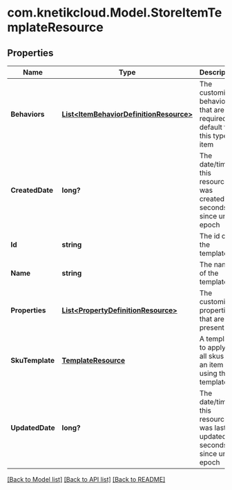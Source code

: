 # com.knetikcloud.Model.StoreItemTemplateResource
## Properties

Name | Type | Description | Notes
------------ | ------------- | ------------- | -------------
**Behaviors** | [**List&lt;ItemBehaviorDefinitionResource&gt;**](ItemBehaviorDefinitionResource.md) | The customized behaviors that are required or default for this type of item | [optional] 
**CreatedDate** | **long?** | The date/time this resource was created in seconds since unix epoch | [optional] 
**Id** | **string** | The id of the template | [optional] 
**Name** | **string** | The name of the template | 
**Properties** | [**List&lt;PropertyDefinitionResource&gt;**](PropertyDefinitionResource.md) | The customized properties that are present | [optional] 
**SkuTemplate** | [**TemplateResource**](TemplateResource.md) | A template to apply to all skus on an item using this template | [optional] 
**UpdatedDate** | **long?** | The date/time this resource was last updated in seconds since unix epoch | [optional] 

[[Back to Model list]](../README.md#documentation-for-models) [[Back to API list]](../README.md#documentation-for-api-endpoints) [[Back to README]](../README.md)

